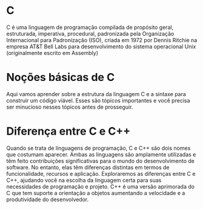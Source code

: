# C
C é uma linguagem de programação compilada de propósito geral, estruturada, imperativa, procedural, padronizada pela Organização Internacional para Padronização (ISO), criada em 1972 por Dennis Ritchie na empresa AT&T Bell Labs para desenvolvimento do sistema operacional Unix (originalmente escrito em Assembly)

# Noções básicas de C
Aqui vamos aprender sobre a estrutura da linguagem C e a sintaxe para construir um código viável. 
Esses são tópicos importantes e você precisa ser minucioso nesses tópicos antes de prosseguir.

# Diferença entre C e C++
Quando se trata de linguagens de programação, C e C++ são dois nomes que costumam aparecer. 
Ambas as linguagens são amplamente utilizadas e têm feito contribuições significativas para o mundo do desenvolvimento de software.
No entanto, elas têm diferenças distintas em termos de funcionalidade, recursos e aplicação. 
Exploraremos as diferenças entre C e C++, ajudando você na escolha da linguagem certa para 
suas necessidades de programação e projeto.
C++ é uma versão aprimorada do C que tem suporte a orientação a objetos aumentando a velocidade e a produtividade do desenvolvedor.